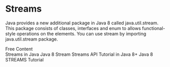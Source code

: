 # Streams

Java provides a new additional package in Java 8 called java.util.stream. This package consists of classes, interfaces and enum to allows functional-style operations on the elements. You can use stream by importing java.util.stream package.


<ResourceGroupTitle>Free Content</ResourceGroupTitle>   
<BadgeLink colorScheme='yellow' badgeText='Read' href='https://www.geeksforgeeks.org/stream-in-java/'>Streams in Java</BadgeLink>
<BadgeLink colorScheme='yellow' badgeText='Read' href='https://www.javatpoint.com/java-8-stream'>Java 8 Stream</BadgeLink>
<BadgeLink badgeText='Watch' href='https://www.youtube.com/watch?v=VNovNwHr9jY'>Streams API Tutorial in Java 8+</BadgeLink>
<BadgeLink colorScheme='purple' badgeText='Watch' href='https://www.youtube.com/watch?v=t1-YZ6bF-g0'>Java 8 STREAMS Tutorial</BadgeLink>